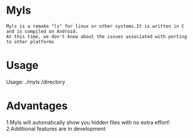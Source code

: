 # Myls
    Myls is a remake "ls" for linux or other systems.It is written in C and is compiled on Android. 
    At this time, we don't know about the issues associated with porting to other platforms

# Usage
Usage: ./myls /directory

# Advantages
1.Myls will automatically show you hidden files with no extra effort!
2.Additional features are in development
